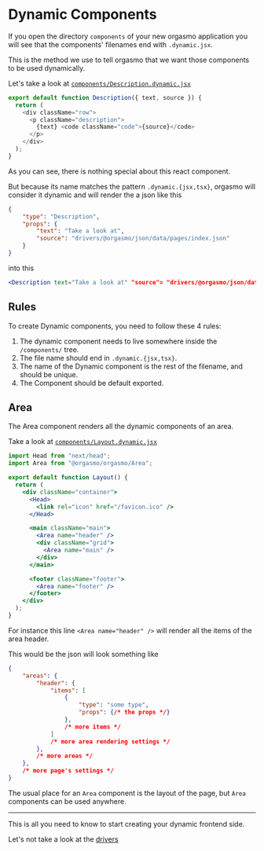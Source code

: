 # Dynamic Components

If you open the directory `components` of your new orgasmo application you will see that the components' filenames end with `.dynamic.jsx`.

This is the method we use to tell orgasmo that we want those components to be used dynamically.

Let's take a look at [`components/Description.dynamic.jsx`](https://github.com/hacknlove/orgasmoproject/blob/main/create-orgasmo/empty/components/Description.dynamic.jsx)

```js
export default function Description({ text, source }) {
  return (
    <div className="row">
      <p className="description">
        {text} <code className="code">{source}</code>
      </p>
    </div>
  );
}
```

As you can see, there is nothing special about this react component.

But because its name matches the pattern `.dynamic.{jsx,tsx}`, orgasmo will consider it dynamic and will render the a json like this

```json
{
    "type": "Description",
    "props": {
        "text": "Take a look at",
        "source": "drivers/@orgasmo/json/data/pages/index.json"
    }
}
```

into this
```jsx
<Description text="Take a look at" "source"= "drivers/@orgasmo/json/data/pages/index.json" />
```

## Rules

To create Dynamic components, you need to follow these 4 rules:

1. The dynamic component needs to live somewhere inside the `/components/` tree.
2. The file name should end in `.dynamic.{jsx,tsx}`.
3. The name of the Dynamic component is the rest of the filename, and should be unique. 
4. The Component should be default exported.

## Area

The Area component renders all the dynamic components of an area.

Take a look at [`components/Layout.dynamic.jsx`](https://github.com/hacknlove/orgasmoproject/blob/main/create-orgasmo/empty/components/Layout.dynamic.jsx#L12)

```jsx
import Head from "next/head";
import Area from "@orgasmo/orgasmo/Area";

export default function Layout() {
  return (
    <div className="container">
      <Head>
        <link rel="icon" href="/favicon.ico" />
      </Head>

      <main className="main">
        <Area name="header" />
        <div className="grid">
          <Area name="main" />
        </div>
      </main>

      <footer className="footer">
        <Area name="footer" />
      </footer>
    </div>
  );
}
```

For instance this line `<Area name="header" />` will render all the items of the area header.

This would be the json will look something like
```json
{
    "areas": {
        "header": {
            "items": [
                {
                    "type": "some type",
                    "props": {/* the props */}
                },
                /* more items */
            ]
            /* more area rendering settings */
        },
        /* more areas */
    },
    /* more page's settings */
}
```

The usual place for an `Area` component is the layout of the page, but `Area` components can be used anywhere.

---

This is all you need to know to start creating your dynamic frontend side. 

Let's not take a look at the [drivers](GettingStarted/Drivers.md)